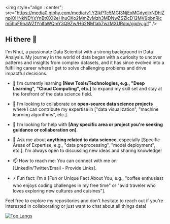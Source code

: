 <img style="align : center"; src="https://media0.giphy.com/media/v1.Y2lkPTc5MGI3NjExMGdydjlrNDhlZnpiOHNkNDYxYnBtOXI2eHhuOXo2MmZvMzh3MDNwZSZlcD12MV9pbnRlcm5hbF9naWZfYnlfaWQmY3Q9Zw/H62NM1ab7wzMXURdoi/giphy.gif" />

## Hi there 👋

I'm Nhut, a passionate Data Scientist with a strong background in Data Analysis. My journey in the world of data began with a curiosity to uncover patterns and insights from complex datasets, and it has since evolved into a fulfilling career where I get to solve challenging problems and drive impactful decisions.
  
- 🌱 I’m currently learning **[New Tools/Technologies, e.g., "Deep Learning", "Cloud Computing", etc.]** to expand my skill set and stay at the forefront of the data science field.

- 👯 I’m looking to collaborate on **open-source data science projects** where I can contribute my expertise in ["data visualization", "machine learning algorithms", etc.].

- 🤔 I’m looking for help with **[Any specific area or project you're seeking guidance or collaboration on]**.

- 💬 Ask me about **anything related to data science**, especially [Specific Areas of Expertise, e.g., "data preprocessing", "model deployment", etc.]. I'm always open to discussing new ideas and sharing knowledge!

- 📫 How to reach me: You can connect with me on [LinkedIn/Twitter/Email - Provide Links].

- ⚡ Fun fact: I’m a [Fun or Unique Fact About You, e.g., "coffee enthusiast who enjoys coding challenges in my free time" or "avid traveler who loves exploring new cultures and cuisines"].

Feel free to explore my repositories and don't hesitate to reach out if you're interested in collaborating or just want to chat about all things data!

[![Top Langs](https://github-readme-stats.vercel.app/api/top-langs/?username=nhut1205&layout=compact)](https://github.com/nhut1205/github-readme-stats)
